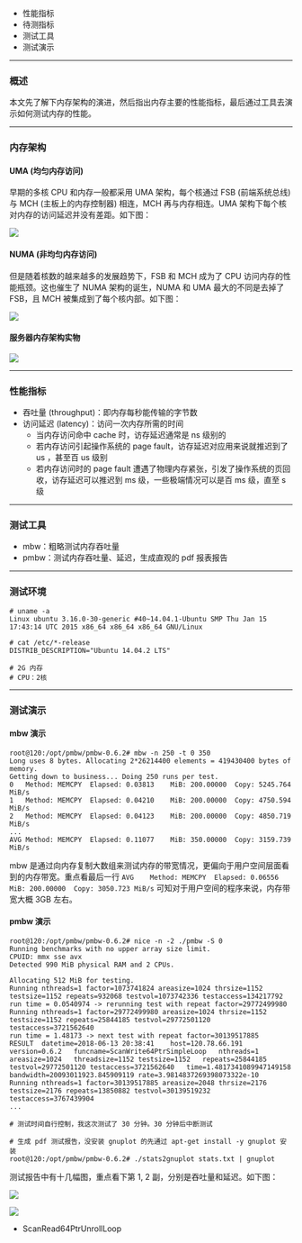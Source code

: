- 性能指标
- 待测指标
- 测试工具
- 测试演示

---

### 概述

本文先了解下内存架构的演进，然后指出内存主要的性能指标，最后通过工具去演示如何测试内存的性能。

---

### 内存架构

#### UMA (均匀内存访问)

早期的多核 CPU 和内存一般都采用 UMA 架构，每个核通过 FSB (前端系统总线) 与 MCH (主板上的内存控制器) 相连，MCH 再与内存相连。UMA 架构下每个核对内存的访问延迟并没有差距。如下图：

![](https://raw.githubusercontent.com/hsxhr-10/picture/master/内存uma.png)

#### NUMA (非均匀内存访问)

但是随着核数的越来越多的发展趋势下，FSB 和 MCH 成为了 CPU 访问内存的性能瓶颈。这也催生了 NUMA 架构的诞生，NUMA 和 UMA 最大的不同是去掉了 FSB，且 MCH 被集成到了每个核内部。如下图：

![](https://raw.githubusercontent.com/hsxhr-10/picture/master/内存numa.png)

#### 服务器内存架构实物

![](https://raw.githubusercontent.com/hsxhr-10/picture/master/服务器内存实物.png)

---

### 性能指标

- 吞吐量 (throughput)：即内存每秒能传输的字节数
- 访问延迟 (latency)：访问一次内存所需的时间
  - 当内存访问命中 cache 时，访存延迟通常是 ns 级别的
  - 若内存访问引起操作系统的 page fault，访存延迟对应用来说就推迟到了 us ，甚至百 us 级别
  - 若内存访问时的 page fault 遭遇了物理内存紧张，引发了操作系统的页回收，访存延迟可以推迟到 ms 级，一些极端情况可以是百 ms 级，直至 s 级

---

### 测试工具

- mbw：粗略测试内存吞吐量
- pmbw：测试内存吞吐量、延迟，生成直观的 pdf 报表报告

---

### 测试环境

```
# uname -a
Linux ubuntu 3.16.0-30-generic #40~14.04.1-Ubuntu SMP Thu Jan 15 17:43:14 UTC 2015 x86_64 x86_64 x86_64 GNU/Linux

# cat /etc/*-release
DISTRIB_DESCRIPTION="Ubuntu 14.04.2 LTS"

# 2G 内存
# CPU：2核
```

---

### 测试演示

#### mbw 演示

```
root@120:/opt/pmbw/pmbw-0.6.2# mbw -n 250 -t 0 350
Long uses 8 bytes. Allocating 2*26214400 elements = 419430400 bytes of memory.
Getting down to business... Doing 250 runs per test.
0	Method: MEMCPY	Elapsed: 0.03813	MiB: 200.00000	Copy: 5245.764 MiB/s
1	Method: MEMCPY	Elapsed: 0.04210	MiB: 200.00000	Copy: 4750.594 MiB/s
2	Method: MEMCPY	Elapsed: 0.04123	MiB: 200.00000	Copy: 4850.719 MiB/s
...
AVG	Method: MEMCPY	Elapsed: 0.11077	MiB: 350.00000	Copy: 3159.739 MiB/s
```

mbw 是通过向内存复制大数组来测试内存的带宽情况，更偏向于用户空间层面看到的内存带宽。重点看最后一行 `AVG	Method: MEMCPY	Elapsed: 0.06556	MiB: 200.00000	Copy: 3050.723 MiB/s` 可知对于用户空间的程序来说，内存带宽大概 3GB 左右。

#### pmbw 演示

```
root@120:/opt/pmbw/pmbw-0.6.2# nice -n -2 ./pmbw -S 0
Running benchmarks with no upper array size limit.
CPUID: mmx sse avx
Detected 990 MiB physical RAM and 2 CPUs. 

Allocating 512 MiB for testing.
Running nthreads=1 factor=1073741824 areasize=1024 thrsize=1152 testsize=1152 repeats=932068 testvol=1073742336 testaccess=134217792
run time = 0.0540974 -> rerunning test with repeat factor=29772499980
Running nthreads=1 factor=29772499980 areasize=1024 thrsize=1152 testsize=1152 repeats=25844185 testvol=29772501120 testaccess=3721562640
run time = 1.48173 -> next test with repeat factor=30139517885
RESULT	datetime=2018-06-13 20:38:41	host=120.78.66.191	version=0.6.2	funcname=ScanWrite64PtrSimpleLoop	nthreads=1	areasize=1024	threadsize=1152	testsize=1152	repeats=25844185	testvol=29772501120	testaccess=3721562640	time=1.4817341089947149158	bandwidth=20093011923.845909119	rate=3.9814837269398073322e-10
Running nthreads=1 factor=30139517885 areasize=2048 thrsize=2176 testsize=2176 repeats=13850882 testvol=30139519232 testaccess=3767439904
...

# 测试时间自行控制，我这次测试了 30 分钟。30 分钟后中断测试

# 生成 pdf 测试报告，没安装 gnuplot 的先通过 apt-get install -y gnuplot 安装
root@120:/opt/pmbw/pmbw-0.6.2# ./stats2gnuplot stats.txt | gnuplot
```

测试报告中有十几幅图，重点看下第 1, 2 副，分别是吞吐量和延迟。如下图：

![](https://raw.githubusercontent.com/hsxhr-10/picture/master/pmbw吞吐量.png)

![](https://raw.githubusercontent.com/hsxhr-10/picture/master/pmbw延迟.png)

- ScanRead64PtrUnrollLoop
  






